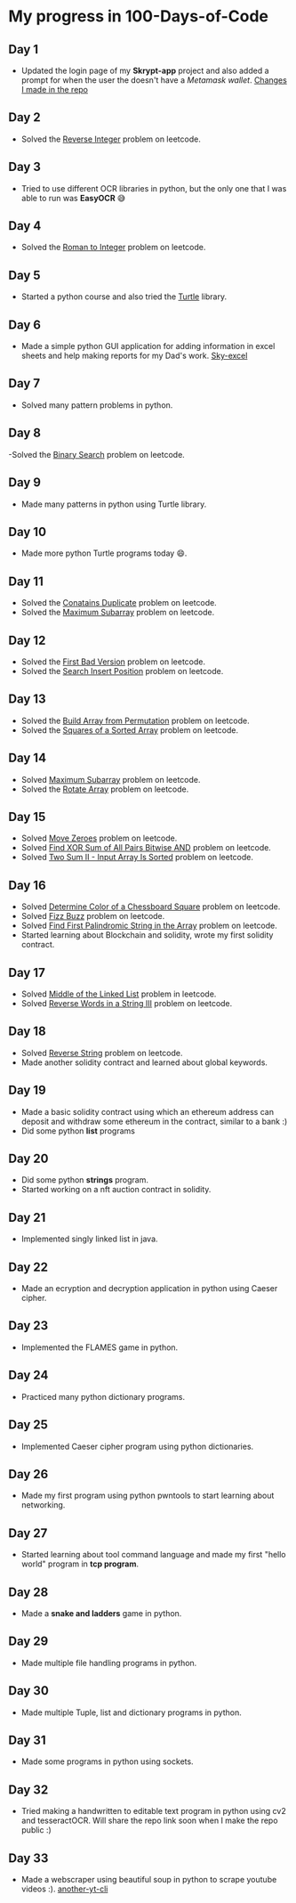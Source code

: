 # My progress in 100-Days-of-Code

## Day 1
- Updated the login page of my **Skrypt-app** project and also added a prompt for when the user the doesn't have a *Metamask wallet*.
[Changes I made in the repo](https://github.com/Skyhero-admin/Skrypt-app/commit/fa81285dd6fa869e498bce6b1e41c4ae6d148353)

## Day 2
- Solved the [Reverse Integer](https://leetcode.com/problems/reverse-integer/) problem on leetcode.

## Day 3
- Tried to use different OCR libraries in python, but the only one that I was able to run was **EasyOCR** 😅

## Day 4
- Solved the [Roman to Integer](https://leetcode.com/problems/roman-to-integer/) problem on leetcode.

## Day 5
- Started a python course and also tried the [Turtle](https://docs.python.org/3/library/turtle.html) library.

## Day 6
- Made a simple python GUI application for adding information in excel sheets and help making reports for my Dad's work. [Sky-excel](https://github.com/Skyhero-admin/Sky-excel)

## Day 7
- Solved many pattern problems in python.

## Day 8
-Solved the [Binary Search](https://leetcode.com/problems/binary-search/) problem on leetcode.

## Day 9
- Made many patterns in python using Turtle library.

## Day 10
- Made more python Turtle programs today 😄.

## Day 11
- Solved the [Conatains Duplicate](https://leetcode.com/problems/contains-duplicate/) problem on leetcode.
- Solved the [Maximum Subarray](https://leetcode.com/problems/maximum-subarray/) problem on leetcode.

## Day 12
- Solved the [First Bad Version](https://leetcode.com/problems/first-bad-version/) problem on leetcode.
- Solved the [Search Insert Position](https://leetcode.com/problems/search-insert-position/) problem on leetcode.

## Day 13
- Solved the [Build Array from Permutation](https://leetcode.com/problems/build-array-from-permutation/) problem on leetcode.
- Solved the [Squares of a Sorted Array](https://leetcode.com/problems/squares-of-a-sorted-array/) problem on leetcode.

## Day 14
- Solved [Maximum Subarray](https://leetcode.com/problems/maximum-subarray/) problem on leetcode.
- Solved the [Rotate Array](https://leetcode.com/problems/rotate-array/) problem on leetcode.

## Day 15
- Solved [Move Zeroes](https://leetcode.com/problems/move-zeroes) problem on leetcode.
- Solved [Find XOR Sum of All Pairs Bitwise AND](https://leetcode.com/problems/find-xor-sum-of-all-pairs-bitwise-and) problem on leetcode.
- Solved [Two Sum II - Input Array Is Sorted](https://leetcode.com/problems/two-sum-ii-input-array-is-sorted) problem on leetcode.

## Day 16
- Solved [Determine Color of a Chessboard Square](https://leetcode.com/problems/determine-color-of-a-chessboard-square) problem on leetcode.
- Solved [Fizz Buzz](https://leetcode.com/problems/fizz-buzz) problem on leetcode.
- Solved [Find First Palindromic String in the Array](https://leetcode.com/problems/find-first-palindromic-string-in-the-array/) problem on leetcode.
- Started learning about Blockchain and solidity, wrote my first solidity contract.

## Day 17
- Solved [Middle of the Linked List](https://leetcode.com/problems/middle-of-the-linked-list/) problem in leetcode.
- Solved [Reverse Words in a String III](https://leetcode.com/problems/reverse-words-in-a-string-iii/) problem on leetcode.

## Day 18
- Solved [Reverse String](https://leetcode.com/problems/reverse-string/) problem on leetcode.
- Made another solidity contract and learned about global keywords.

## Day 19
- Made a basic solidity contract using which an ethereum address can deposit and withdraw some ethereum in the contract, similar to a bank :)
- Did some python **list** programs

## Day 20
- Did some python **strings** program.
- Started working on a nft auction contract in solidity.

## Day 21
- Implemented singly linked list in java.

## Day 22
- Made an ecryption and decryption application in python using Caeser cipher.

## Day 23
- Implemented the FLAMES game in python.

## Day 24
- Practiced many python dictionary programs.

## Day 25
- Implemented Caeser cipher program using python dictionaries.

## Day 26
- Made my first program using python pwntools to start learning about networking.

## Day 27
- Started learning about tool command language and made my first "hello world" program in **tcp program**.

## Day 28
- Made a **snake and ladders** game in python.

## Day 29
- Made multiple file handling programs in python.

## Day 30
- Made multiple Tuple, list and dictionary programs in python.

## Day 31
- Made some programs in python using sockets.

## Day 32
- Tried making a handwritten to editable text program in python using cv2 and tesseractOCR. Will share the repo link soon when I make the repo public :)

## Day 33
- Made a webscraper using beautiful soup in python to scrape youtube videos :). [another-yt-cli](https://github.com/Skyhero-admin/another-yt-cli)